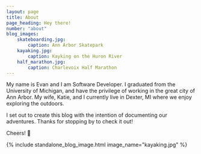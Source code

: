 ```yaml
---
layout: page
title: About
page_heading: Hey there!
number: "about"
blog_images:
    skateboarding.jpg:
        caption: Ann Arbor Skatepark
    kayaking.jpg:
        caption: Kayking on the Huron River
    half_marathon.jpg:
        caption: Charlevoix Half Marathon
---
```

My name is Evan and I am Software Developer. I graduated from the University of Michigan, and have
the privilege of working in the great city of Ann Arbor.
 My wife, Katie, and I currently live in Dexter, MI where we enjoy exploring the outdoors.

I set out to create this blog with the intention of documenting our adventures. Thanks for stopping by to check
it out!

Cheers! 🍻

{% include standalone_blog_image.html image_name="kayaking.jpg" %}
